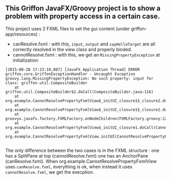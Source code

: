 This Griffon JavaFX/Groovy project is to show a problem with property access in a certain case.
-----------------------------------

This project uses 2 FXML files to set the gui content (under griffon-app/resources) : 
* canResolve.fxml : with this, `input`, `output` and `sayHelloTarget` are all correctly resolved in the view class and properly binded.
* cannotResolve.fxml : with this, we get an `MissingPropertyException` at initialization:

```
[2015-08-28 17:23:10,807] [JavaFX Application Thread] ERROR griffon.core.GriffonExceptionHandler - Uncaught Exception
groovy.lang.MissingPropertyException: No such property: input for class: griffon.util.CompositeBuilder
	at griffon.util.CompositeBuilder$2.doCall(CompositeBuilder.java:116)
	at org.example.CannotResolvePropertyFxmlView$_initUI_closure1$_closure2.doCall(CannotResolvePropertyFxmlView.groovy:20)
	at org.example.CannotResolvePropertyFxmlView$_initUI_closure1$_closure2.doCall(CannotResolvePropertyFxmlView.groovy)
	at groovyx.javafx.factory.FXMLFactory.onNodeChildren(FXMLFactory.groovy:129)
	at org.example.CannotResolvePropertyFxmlView$_initUI_closure1.doCall(CannotResolvePropertyFxmlView.groovy:16)
	at org.example.CannotResolvePropertyFxmlView.initUI(CannotResolvePropertyFxmlView.groovy:15)
	
```

The only difference between the two cases is in the FXML structure : one has a SplitPane at top (cannotResolve.fxml) one has an AnchorPane (canResolve.fxml).
When org.example.CannotResolvePropertyFxmlView uses `canResolve.fxml`, everything is ok, when instead it uses `cannotResolve.fxml`, we get the execption.
 
